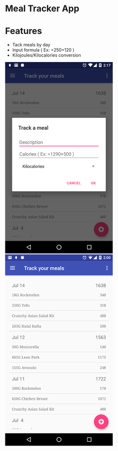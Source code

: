 # Meal Tracker App #

# Features #
* Tack meals by day
* Input formula ( Ex: =250+120 )
* Kilojoules/Kilocalories conversion



![Android Preview 2](ss2-android.png)
![Android Preview](ss-android.png)


